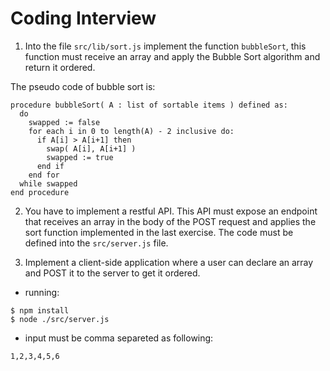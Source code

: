 # Coding Interview

1. Into the file `src/lib/sort.js` implement the function `bubbleSort`, this function must receive an array and apply the Bubble Sort algorithm and return it ordered.

The pseudo code of bubble sort is:

```
procedure bubbleSort( A : list of sortable items ) defined as:
  do
    swapped := false
    for each i in 0 to length(A) - 2 inclusive do:
      if A[i] > A[i+1] then
        swap( A[i], A[i+1] )
        swapped := true
      end if
    end for
  while swapped
end procedure
```

2. You have to implement a restful API. This API must expose an endpoint that receives an array in the body of the POST request and applies the sort function implemented in the last exercise. The code must be defined into the `src/server.js` file.

3. Implement a client-side application where a user can declare an array and POST it to the server to get it ordered. 
 - running:

```
$ npm install
$ node ./src/server.js
```
  - input must be comma separeted as following:
```
1,2,3,4,5,6
```

